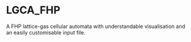 # LGCA_FHP
A FHP lattice-gas cellular automata with understandable visualisation and an easily customisable input file.
